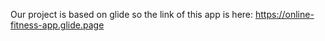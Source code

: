 Our project is based on glide so the link of this app is here: https://online-fitness-app.glide.page
